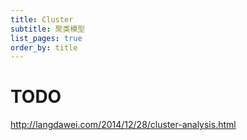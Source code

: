 ```yaml
---
title: Cluster
subtitle: 聚类模型
list_pages: true
order_by: title
---
```



# TODO

http://langdawei.com/2014/12/28/cluster-analysis.html